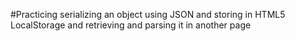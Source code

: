 #Practicing serializing an object using
JSON and storing in HTML5 LocalStorage and retrieving
and parsing it in another page
